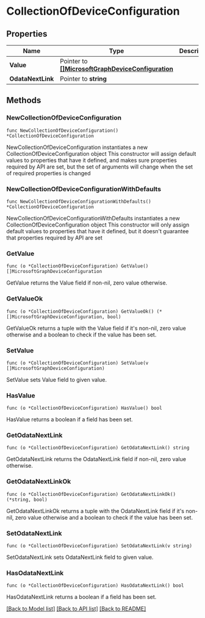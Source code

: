 # CollectionOfDeviceConfiguration

## Properties

Name | Type | Description | Notes
------------ | ------------- | ------------- | -------------
**Value** | Pointer to [**[]MicrosoftGraphDeviceConfiguration**](MicrosoftGraphDeviceConfiguration.md) |  | [optional] 
**OdataNextLink** | Pointer to **string** |  | [optional] 

## Methods

### NewCollectionOfDeviceConfiguration

`func NewCollectionOfDeviceConfiguration() *CollectionOfDeviceConfiguration`

NewCollectionOfDeviceConfiguration instantiates a new CollectionOfDeviceConfiguration object
This constructor will assign default values to properties that have it defined,
and makes sure properties required by API are set, but the set of arguments
will change when the set of required properties is changed

### NewCollectionOfDeviceConfigurationWithDefaults

`func NewCollectionOfDeviceConfigurationWithDefaults() *CollectionOfDeviceConfiguration`

NewCollectionOfDeviceConfigurationWithDefaults instantiates a new CollectionOfDeviceConfiguration object
This constructor will only assign default values to properties that have it defined,
but it doesn't guarantee that properties required by API are set

### GetValue

`func (o *CollectionOfDeviceConfiguration) GetValue() []MicrosoftGraphDeviceConfiguration`

GetValue returns the Value field if non-nil, zero value otherwise.

### GetValueOk

`func (o *CollectionOfDeviceConfiguration) GetValueOk() (*[]MicrosoftGraphDeviceConfiguration, bool)`

GetValueOk returns a tuple with the Value field if it's non-nil, zero value otherwise
and a boolean to check if the value has been set.

### SetValue

`func (o *CollectionOfDeviceConfiguration) SetValue(v []MicrosoftGraphDeviceConfiguration)`

SetValue sets Value field to given value.

### HasValue

`func (o *CollectionOfDeviceConfiguration) HasValue() bool`

HasValue returns a boolean if a field has been set.

### GetOdataNextLink

`func (o *CollectionOfDeviceConfiguration) GetOdataNextLink() string`

GetOdataNextLink returns the OdataNextLink field if non-nil, zero value otherwise.

### GetOdataNextLinkOk

`func (o *CollectionOfDeviceConfiguration) GetOdataNextLinkOk() (*string, bool)`

GetOdataNextLinkOk returns a tuple with the OdataNextLink field if it's non-nil, zero value otherwise
and a boolean to check if the value has been set.

### SetOdataNextLink

`func (o *CollectionOfDeviceConfiguration) SetOdataNextLink(v string)`

SetOdataNextLink sets OdataNextLink field to given value.

### HasOdataNextLink

`func (o *CollectionOfDeviceConfiguration) HasOdataNextLink() bool`

HasOdataNextLink returns a boolean if a field has been set.


[[Back to Model list]](../README.md#documentation-for-models) [[Back to API list]](../README.md#documentation-for-api-endpoints) [[Back to README]](../README.md)


